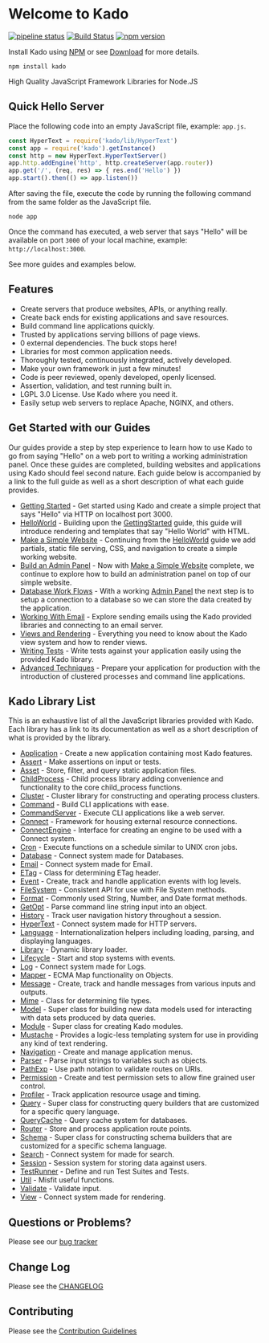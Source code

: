 # Welcome to Kado
[![pipeline status](https://git.nullivex.com/kado/kado/badges/master/pipeline.svg)](https://git.nullivex.com/kado/kado/commits/4.x)
[![Build Status](https://travis-ci.org/KadoOrg/kado.svg?branch=master)](https://travis-ci.org/KadoOrg/kado)
[![npm version](https://badge.fury.io/js/kado.svg)](https://badge.fury.io/js/kado)

Install Kado using [NPM](https://npmjs.org) or see
[Download](../info/Download.md) for more details.
```
npm install kado
```
High Quality JavaScript Framework Libraries for Node.JS

## Quick Hello Server

Place the following code into an empty JavaScript file, example: `app.js`.
```js
const HyperText = require('kado/lib/HyperText')
const app = require('kado').getInstance()
const http = new HyperText.HyperTextServer()
app.http.addEngine('http', http.createServer(app.router))
app.get('/', (req, res) => { res.end('Hello') })
app.start().then(() => app.listen())
```
After saving the file, execute the code by running the following command from
the same folder as the JavaScript file.
```
node app
```
Once the command has executed, a web server that says "Hello" will be available
on port `3000` of your local machine, example: `http://localhost:3000`.

See more guides and examples below.

## Features

* Create servers that produce websites, APIs, or anything really.
* Create back ends for existing applications and save resources.
* Build command line applications quickly.
* Trusted by applications serving billions of page views.
* 0 external dependencies. The buck stops here!
* Libraries for most common application needs.
* Thoroughly tested, continuously integrated, actively developed.
* Make your own framework in just a few minutes!
* Code is peer reviewed, openly developed, openly licensed.
* Assertion, validation, and test running built in.
* LGPL 3.0 License. Use Kado where you need it.
* Easily setup web servers to replace Apache, NGINX, and others.

## Get Started with our Guides

Our guides provide a step by step experience to learn how to use Kado to go from
saying "Hello" on a web port to writing a working administration panel. Once
these guides are completed, building websites and applications using Kado should
feel second nature. Each guide below is accompanied by a link to the full guide
as well as a short description of what each guide provides.

* [Getting Started](../guide/GettingStarted.md) - Get started using Kado
and create a simple project that says "Hello" via HTTP on localhost port 3000.
* [HelloWorld](../guide/HelloWorld.md) - Building upon the
[GettingStarted](../guide/GettingStarted.md) guide, this guide will
introduce rendering and templates that say "Hello World" with HTML.
* [Make a Simple Website](../guide/MakeSimpleWebsite.md) - Continuing
from the [HelloWorld](../guide/HelloWorld.md) guide we add partials,
static file serving, CSS, and navigation to create a simple working website.
* [Build an Admin Panel](../guide/BuildAdminPanel.md) - Now with
[Make a Simple Website](../guide/MakeSimpleWebsite.md) complete, we
continue to explore how to build an administration panel on top of our simple
website.
* [Database Work Flows](../guide/DatabaseWorkFlow.md) - With a working
[Admin Panel](../guide/BuildAdminPanel.md) the next step is to setup a
connection to a database so we can store the data created by the application.
* [Working With Email](../guide/WorkingWithEmail.md) - Explore sending
emails using the Kado provided libraries and connecting to an email server.
* [Views and Rendering](../guide/ViewsRendering.md) - Everything you need
to know about the Kado view system and how to render views.
* [Writing Tests](../guide/WritingTests.md) - Write tests against your
application easily using the provided Kado library.
* [Advanced Techniques](../guide/AdvancedTechniques.md) - Prepare your
application for production with the introduction of clustered processes and
command line applications.

## Kado Library List

This is an exhaustive list of all the JavaScript libraries provided with Kado.
Each library has a link to its documentation as well as a short description of
what is provided by the library.

* [Application](../../doc/Application.md) - Create a new application containing
most Kado features.
* [Assert](../../doc/Assert.md) - Make assertions on input or tests.
* [Asset](../../doc/Asset.md) - Store, filter, and query static application
files.
* [ChildProcess](../../doc/ChildProcess.md) - Child process library adding
convenience and functionality to the core child_process functions.
* [Cluster](../../doc/Cluster.md) - Cluster library for constructing and
operating process clusters.
* [Command](../../doc/Command.md) - Build CLI applications with ease.
* [CommandServer](../../doc/CommandServer.md) - Execute CLI applications like a
web server.
* [Connect](../../doc/Connect.md) - Framework for housing external resource
connections.
* [ConnectEngine](../../doc/ConnectEngine.md) - Interface for creating an engine
to be used with a Connect system.
* [Cron](../../doc/Cron.md) - Execute functions on a schedule similar to UNIX
cron jobs.
* [Database](../../doc/Database.md) - Connect system made for Databases.
* [Email](../../doc/Email.md) - Connect system made for Email.
* [ETag](../../doc/ETag.md) - Class for determining ETag header.
* [Event](../../doc/Event.md) - Create, track and handle application events with
log levels.
* [FileSystem](../../doc/FileSystem.md) - Consistent API for use with File
System methods.
* [Format](../../doc/Format.md) - Commonly used String, Number, and Date format
methods.
* [GetOpt](../../doc/GetOpt.md) - Parse command line string input into an
object.
* [History](../../doc/History.md) - Track user navigation history throughout
a session.
* [HyperText](../../doc/HyperText.md) - Connect system made for HTTP servers.
* [Language](../../doc/Language.md) - Internationalization helpers including
loading, parsing, and displaying languages.
* [Library](../../doc/Library.md) - Dynamic library loader.
* [Lifecycle](../../doc/Lifecycle.md) - Start and stop systems with events.
* [Log](../../doc/Log.md) - Connect system made for Logs.
* [Mapper](../../doc/Mapper.md) - ECMA Map functionality on Objects.
* [Message](../../doc/Message.md) - Create, track and handle messages from
various inputs and outputs.
* [Mime](../../doc/Mime.md) - Class for determining file types.
* [Model](../../doc/Model.md) - Super class for building new data models used
for interacting with data sets produced by data queries.
* [Module](../../doc/Module.md) - Super class for creating Kado modules.
* [Mustache](../../doc/Mustache.md) - Provides a logic-less templating system
for use in providing any kind of text rendering.
* [Navigation](../../doc/Navigation.md) - Create and manage application menus.
* [Parser](../../doc/Parser.md) - Parse input strings to variables such as
objects.
* [PathExp](../../doc/PathExp.md) - Use path notation to validate routes on
URIs.
* [Permission](../../doc/Permission.md) - Create and test permission sets to
allow fine grained user control.
* [Profiler](../../doc/Profiler.md) - Track application resource usage and
timing.
* [Query](../../doc/Query.md) - Super class for constructing query builders that
are customized for a specific query language.
* [QueryCache](../../doc/QueryCache.md) - Query cache system for databases.
* [Router](../../doc/Router.md) - Store and process application route points.
* [Schema](../../doc/Schema.md) - Super class for constructing schema builders
that are customized for a specific schema language.
* [Search](../../doc/Search.md) - Connect system for made for search.
* [Session](../../doc/Session.md) - Session system for storing data against
users.
* [TestRunner](../../doc/TestRunner.md) - Define and run Test Suites and Tests.
* [Util](../../doc/Util.md) - Misfit useful functions.
* [Validate](../../doc/Validate.md) - Validate input.
* [View](../../doc/View.md) - Connect system made for rendering.

## Questions or Problems?

Please see our [bug tracker](https://git.nullivex.com/kado/kado/issues)

## Change Log

Please see the [CHANGELOG](../../CHANGELOG.md)

## Contributing

Please see the [Contribution Guidelines](../../CONTRIBUTING.md)

